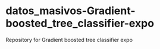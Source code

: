 # datos_masivos-Gradient-boosted_tree_classifier-expo
Repository for Gradient boosted tree classifier expo
